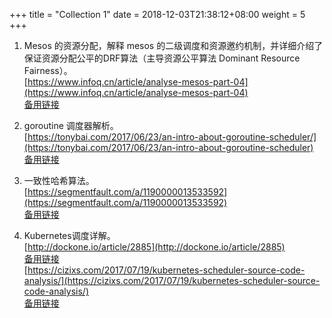 +++
title = "Collection 1"
date =  2018-12-03T21:38:12+08:00
weight = 5
+++

1. Mesos 的资源分配，解释 mesos 的二级调度和资源邀约机制，并详细介绍了保证资源分配公平的DRF算法（主导资源公平算法 Dominant Resource Fairness）。    
   [https://www.infoq.cn/article/analyse-mesos-part-04](https://www.infoq.cn/article/analyse-mesos-part-04)    
   [备用链接](https://www.evernote.com/shard/s499/sh/95931a50-240d-4cc7-b36f-2772ea2768c3/be811e866f8889c89ce3a3d6068eefd1)

2. goroutine 调度器解析。    
   [https://tonybai.com/2017/06/23/an-intro-about-goroutine-scheduler/](https://tonybai.com/2017/06/23/an-intro-about-goroutine-scheduler)    
   [备用链接](https://www.evernote.com/shard/s499/u/0/sh/f27c1cd8-734b-486e-9f7d-7f988b8649eb/7034f2a84388c053628ba819ae0a5ce2)    

3. 一致性哈希算法。    
   [https://segmentfault.com/a/1190000013533592](https://segmentfault.com/a/1190000013533592)    
   [备用链接](https://www.evernote.com/shard/s499/u/0/sh/ccdca073-3bb3-4179-ae17-413504c76ca6/64b64e5eefbddccbeb367037e36fa7e1)

4. Kubernetes调度详解。    
   [http://dockone.io/article/2885](http://dockone.io/article/2885)    
   [备用链接](https://www.evernote.com/shard/s499/u/0/sh/957a3a11-392c-4926-9095-86836c1e5a7e/432392ceb4a9fd2edc29d2fb9979844f)    
   [https://cizixs.com/2017/07/19/kubernetes-scheduler-source-code-analysis/](https://cizixs.com/2017/07/19/kubernetes-scheduler-source-code-analysis/)    
   [备用链接](https://www.evernote.com/shard/s499/u/0/sh/a57220f3-0c6b-4dde-939d-19543406068d/f2e867a6cf257d1b0062b6364996c738)
